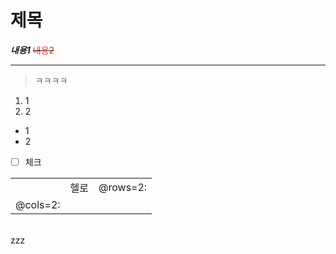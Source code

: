 # 제목

***내용1***
~~<span style="color: #EE2323">내용2</span>~~

***

> ㅋㅋㅋㅋ

1. 1
2. 2

* 1
* 2
* [ ] 체크

|  |  |  |
| --- | --- | --- |
|  | 헬로 | @rows=2: |
| @cols=2: |


<br>
zzz

<br>
<br>
